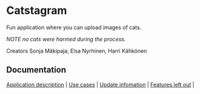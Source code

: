 # Catstagram

Fun application where you can upload images of cats.


*NOTE no cats were harmed during the process.*

Creators Sonja Mäkipaja, Elsa Nyrhinen, Harri Kähkönen

## Documentation
[Application description](documentation/application_description.md) |
[Use cases](documentation/usecases.md) |
[Update infomation](documentation/updates.md) |
[Features left out](documentation/features_not_implemented) |
